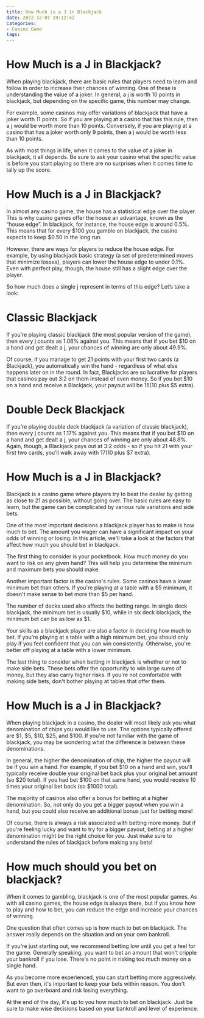 ```yaml
---
title: How Much is a J in Blackjack 
date: 2022-12-07 19:12:42
categories:
- Casino Game
tags:
---
```



#  How Much is a J in Blackjack? 

When playing blackjack, there are basic rules that players need to learn and follow in order to increase their chances of winning. One of these is understanding the value of a joker. In general, a j is worth 10 points in blackjack, but depending on the specific game, this number may change.

For example, some casinos may offer variations of blackjack that have a joker worth 11 points. So if you are playing at a casino that has this rule, then a j would be worth more than 10 points. Conversely, if you are playing at a casino that has a joker worth only 9 points, then a j would be worth less than 10 points. 

As with most things in life, when it comes to the value of a joker in blackjack, it all depends. Be sure to ask your casino what the specific value is before you start playing so there are no surprises when it comes time to tally up the score.

#  How Much is a J in Blackjack? 

In almost any casino game, the house has a statistical edge over the player. This is why casino games offer the house an advantage, known as the “house edge”. In blackjack, for instance, the house edge is around 0.5%. This means that for every $100 you gamble on blackjack, the casino expects to keep $0.50 in the long run.

However, there are ways for players to reduce the house edge. For example, by using blackjack basic strategy (a set of predetermined moves that minimize losses), players can lower the house edge to under 0.1%. Even with perfect play, though, the house still has a slight edge over the player.

So how much does a single j represent in terms of this edge? Let’s take a look:

# Classic Blackjack 
If you’re playing classic blackjack (the most popular version of the game), then every j counts as 1.06% against you. This means that if you bet $10 on a hand and get dealt a j, your chances of winning are only about 49.9%.

Of course, if you manage to get 21 points with your first two cards (a Blackjack), you automatically win the hand - regardless of what else happens later on in the round. In fact, Blackjacks are so lucrative for players that casinos pay out 3:2 on them instead of even money. So if you bet $10 on a hand and receive a Blackjack, your payout will be $15 ($10 plus $5 extra).

# Double Deck Blackjack 
If you’re playing double deck blackjack (a variation of classic blackjack), then every j counts as 1.17% against you. This means that if you bet $10 on a hand and get dealt a j, your chances of winning are only about 48.8%. Again, though, a Blackjack pays out at 3:2 odds - so if you hit 21 with your first two cards, you’ll walk away with $17 ($10 plus $7 extra).

#  How Much is a J in Blackjack? 

Blackjack is a casino game where players try to beat the dealer by getting as close to 21 as possible, without going over. The basic rules are easy to learn, but the game can be complicated by various rule variations and side bets.

One of the most important decisions a blackjack player has to make is how much to bet. The amount you wager can have a significant impact on your odds of winning or losing. In this article, we'll take a look at the factors that affect how much you should bet in blackjack.

The first thing to consider is your pocketbook. How much money do you want to risk on any given hand? This will help you determine the minimum and maximum bets you should make.

Another important factor is the casino's rules. Some casinos have a lower minimum bet than others. If you're playing at a table with a $5 minimum, it doesn't make sense to bet more than $5 per hand.

The number of decks used also affects the betting range. In single deck blackjack, the minimum bet is usually $10, while in six deck blackjack, the minimum bet can be as low as $1.

Your skills as a blackjack player are also a factor in deciding how much to bet. if you're playing at a table with a high minimum bet, you should only play if you feel confident that you can win consistently. Otherwise, you're better off playing at a table with a lower minimum.

The last thing to consider when betting in blackjack is whether or not to make side bets. These bets offer the opportunity to win large sums of money, but they also carry higher risks. If you're not comfortable with making side bets, don't bother playing at tables that offer them.

#  How Much is a J in Blackjack? 

When playing blackjack in a casino, the dealer will most likely ask you what denomination of chips you would like to use. The options typically offered are $1, $5, $10, $25, and $100. If you're not familiar with the game of blackjack, you may be wondering what the difference is between these denominations.

In general, the higher the denomination of chip, the higher the payout will be if you win a hand. For example, if you bet $10 on a hand and win, you'll typically receive double your original bet back plus your original bet amount (so $20 total). If you had bet $100 on that same hand, you would receive 10 times your original bet back (so $1000 total). 

The majority of casinos also offer a bonus for betting at a higher denomination. So, not only do you get a bigger payout when you win a hand, but you could also receive an additional bonus just for betting more! 

Of course, there is always a risk associated with betting more money. But if you're feeling lucky and want to try for a bigger payout, betting at a higher denomination might be the right choice for you. Just make sure to understand the rules of blackjack before making any bets!

#  How much should you bet on blackjack?

When it comes to gambling, blackjack is one of the most popular games. As with all casino games, the house edge is always there, but if you know how to play and how to bet, you can reduce the edge and increase your chances of winning.

One question that often comes up is how much to bet on blackjack. The answer really depends on the situation and on your own bankroll.

If you're just starting out, we recommend betting low until you get a feel for the game. Generally speaking, you want to bet an amount that won't cripple your bankroll if you lose. There's no point in risking too much money on a single hand.

As you become more experienced, you can start betting more aggressively. But even then, it's important to keep your bets within reason. You don't want to go overboard and risk losing everything.

At the end of the day, it's up to you how much to bet on blackjack. Just be sure to make wise decisions based on your bankroll and level of experience.